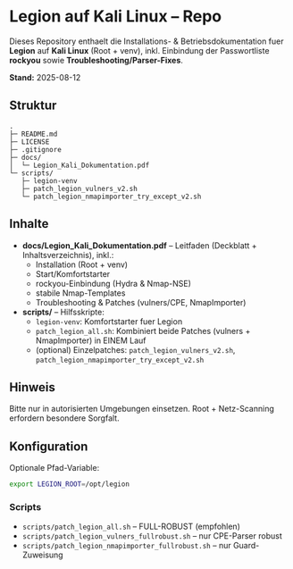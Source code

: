 # Legion auf Kali Linux – Repo

Dieses Repository enthaelt die Installations- & Betriebsdokumentation fuer **Legion** auf **Kali Linux** (Root + venv), inkl. Einbindung der Passwortliste **rockyou** sowie **Troubleshooting/Parser-Fixes**.

**Stand:** 2025-08-12

## Struktur
```
.
├─ README.md
├─ LICENSE
├─ .gitignore
├─ docs/
│  └─ Legion_Kali_Dokumentation.pdf
└─ scripts/
   ├─ legion-venv
   ├─ patch_legion_vulners_v2.sh
   └─ patch_legion_nmapimporter_try_except_v2.sh
```

## Inhalte
- **docs/Legion_Kali_Dokumentation.pdf** – Leitfaden (Deckblatt + Inhaltsverzeichnis), inkl.:
  - Installation (Root + venv)
  - Start/Komfortstarter
  - rockyou-Einbindung (Hydra & Nmap-NSE)
  - stabile Nmap-Templates
  - Troubleshooting & Patches (vulners/CPE, NmapImporter)
- **scripts/** – Hilfsskripte:
  - `legion-venv`: Komfortstarter fuer Legion
  - `patch_legion_all.sh`: Kombiniert beide Patches (vulners + NmapImporter) in EINEM Lauf
  - (optional) Einzelpatches: `patch_legion_vulners_v2.sh`, `patch_legion_nmapimporter_try_except_v2.sh`

## Hinweis
Bitte nur in autorisierten Umgebungen einsetzen. Root + Netz-Scanning erfordern besondere Sorgfalt.

## Konfiguration
Optionale Pfad-Variable:
```bash
export LEGION_ROOT=/opt/legion
```

### Scripts
- `scripts/patch_legion_all.sh` – FULL-ROBUST (empfohlen)
- `scripts/patch_legion_vulners_fullrobust.sh` – nur CPE-Parser robust
- `scripts/patch_legion_nmapimporter_fullrobust.sh` – nur Guard-Zuweisung

